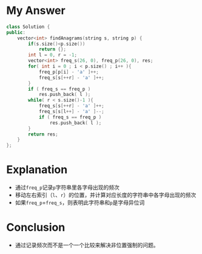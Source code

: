 # My Answer
```c++
class Solution {
public:
    vector<int> findAnagrams(string s, string p) {
        if(s.size()<p.size())
            return {};
        int l = 0, r = -1;
        vector<int> freq_s(26, 0), freq_p(26, 0), res;
        for( int i = 0 ; i < p.size() ; i++ ){
            freq_p[p[i] - 'a' ]++;
            freq_s[s[++r] - 'a' ]++;
        }
        if ( freq_s == freq_p )
            res.push_back( l );
        while( r < s.size()-1 ){
            freq_s[s[++r] - 'a' ]++;
            freq_s[s[l++] - 'a' ]--;
            if ( freq_s == freq_p )
                res.push_back( l );
        }
        return res;
    }
};
```
# Explanation
- 通过`freq_p`记录`p`字符串里各字母出现的频次
- 移动左右索引（`l`、`r`）的位置，并计算对应长度的字符串中各字母出现的频次
- 如果`freq_p`=`freq_s`，则表明此字符串和`p`是字母异位词
# Conclusion
- 通过记录频次而不是一个一个比较来解决非位置强制的问题。